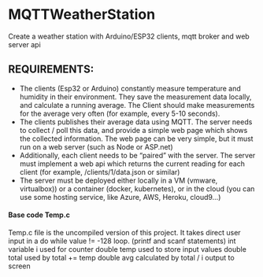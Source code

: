 # MQTTWeatherStation
Create a weather station with Arduino/ESP32 clients, mqtt broker and web server api

## REQUIREMENTS:
* The clients (Esp32 or Arduino) constantly measure temperature and humidity in their environment.  They save the measurement data locally, and calculate a running average. The Client should make measurements for the average very often (for example, every 5-10 seconds).
* The clients publishes their average data using MQTT. The server needs to collect / poll this data, and provide a simple web page which shows the collected information.  The web page can be very simple, but it must run on a web server (such as Node or ASP.net)
* Additionally, each client needs to be “paired” with the server. The server must implement a web api which returns the current reading for each client (for example, /clients/1/data.json or similar)
* The server must be deployed either locally in a VM (vmware, virtualbox)) or a container (docker, kubernetes), or in the cloud (you can use some hosting service, like Azure, AWS, Heroku, cloud9…)

#### Base code Temp.c
Temp.c file is the uncompiled version of this project.  It takes direct user input in a do while value != -128 loop.  (printf and scanf statements)
int variable i used for counter
double temp used to store input values
double total used by total += temp
double avg calculated by total / i
output to screen
